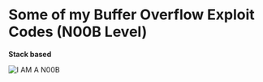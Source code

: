 # Some of my Buffer Overflow Exploit Codes (N00B Level)
**Stack based**

![I AM A N00B](https://i.kym-cdn.com/entries/icons/facebook/000/001/304/n00b.jpg)


